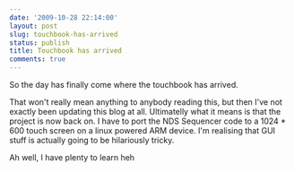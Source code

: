```yaml
---
date: '2009-10-28 22:14:00'
layout: post
slug: touchbook-has-arrived
status: publish
title: Touchbook has arrived
comments: true
---
```


So the day has finally come where the touchbook has arrived.  
  
That won't really mean anything to anybody reading this, but then I've not exactly been updating this blog at all. Ultimatelly what it means is that the project is now back on. I have to port the NDS Sequencer code to a 1024 * 600 touch screen on a linux powered ARM device. I'm realising that GUI stuff is actually going to be hilariously tricky.  
  
Ah well, I have plenty to learn heh
